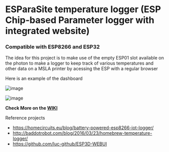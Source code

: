 
# ESParaSite temperature logger (ESP Chip-based Parameter logger with integrated website)

### Compatible with ESP8266 and ESP32

The idea for this project is to make use of the empty ESP01 slot available on the photon to make a logger to keep track of various temperatures and other data on a MSLA printer by acessing the ESP with a regular browser

Here is an example of the dashboard

![image](https://raw.githubusercontent.com/Photonsters/ESParaSite_TemperatureLogger/master/Docs/Images/Annotation%202020-05-24%20124211.jpg)

![image](https://user-images.githubusercontent.com/11083514/54575800-76293680-49ed-11e9-9d85-362e04bd88fa.png)


**Check More on the [WIKI](https://github.com/Photonsters/ESParaSite_TemperatureLogger/wiki)**


Reference projects
- https://homecircuits.eu/blog/battery-powered-esp8266-iot-logger/
- http://baddotrobot.com/blog/2016/03/23/homebrew-temperature-logger/
- https://github.com/luc-github/ESP3D-WEBUI


